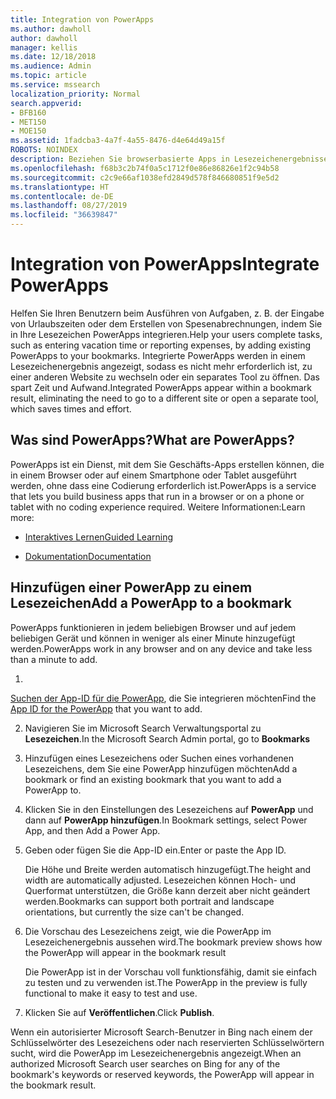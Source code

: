 ```yaml
---
title: Integration von PowerApps
ms.author: dawholl
author: dawholl
manager: kellis
ms.date: 12/18/2018
ms.audience: Admin
ms.topic: article
ms.service: mssearch
localization_priority: Normal
search.appverid:
- BFB160
- MET150
- MOE150
ms.assetid: 1fadcba3-4a7f-4a55-8476-d4e64d49a15f
ROBOTS: NOINDEX
description: Beziehen Sie browserbasierte Apps in Lesezeichenergebnisse für Microsoft Search ein.
ms.openlocfilehash: f68b3c2b74f0a5c1712f0e86e86826e1f2c94b58
ms.sourcegitcommit: c2c9e66af1038efd2849d578f846680851f9e5d2
ms.translationtype: HT
ms.contentlocale: de-DE
ms.lasthandoff: 08/27/2019
ms.locfileid: "36639847"
---
```

# <a name="integrate-powerapps"></a><span data-ttu-id="c4b5b-103">Integration von PowerApps</span><span class="sxs-lookup"><span data-stu-id="c4b5b-103">Integrate PowerApps</span></span>
   
<span data-ttu-id="c4b5b-104">Helfen Sie Ihren Benutzern beim Ausführen von Aufgaben, z. B. der Eingabe von Urlaubszeiten oder dem Erstellen von Spesenabrechnungen, indem Sie in Ihre Lesezeichen PowerApps integrieren.</span><span class="sxs-lookup"><span data-stu-id="c4b5b-104">Help your users complete tasks, such as entering vacation time or reporting expenses, by adding existing PowerApps to your bookmarks.</span></span> <span data-ttu-id="c4b5b-105">Integrierte PowerApps werden in einem Lesezeichenergebnis angezeigt, sodass es nicht mehr erforderlich ist, zu einer anderen Website zu wechseln oder ein separates Tool zu öffnen. Das spart Zeit und Aufwand.</span><span class="sxs-lookup"><span data-stu-id="c4b5b-105">Integrated PowerApps appear within a bookmark result, eliminating the need to go to a different site or open a separate tool, which saves times and effort.</span></span>
  
## <a name="what-are-powerapps"></a><span data-ttu-id="c4b5b-106">Was sind PowerApps?</span><span class="sxs-lookup"><span data-stu-id="c4b5b-106">What are PowerApps?</span></span>

<span data-ttu-id="c4b5b-107">PowerApps ist ein Dienst, mit dem Sie Geschäfts-Apps erstellen können, die in einem Browser oder auf einem Smartphone oder Tablet ausgeführt werden, ohne dass eine Codierung erforderlich ist.</span><span class="sxs-lookup"><span data-stu-id="c4b5b-107">PowerApps is a service that lets you build business apps that run in a browser or on a phone or tablet with no coding experience required.</span></span> <span data-ttu-id="c4b5b-108">Weitere Informationen:</span><span class="sxs-lookup"><span data-stu-id="c4b5b-108">Learn more:</span></span>
  
- [<span data-ttu-id="c4b5b-109">Interaktives Lernen</span><span class="sxs-lookup"><span data-stu-id="c4b5b-109">Guided Learning</span></span>](https://docs.microsoft.com/learn/browse/?products=powerapps)
    
- [<span data-ttu-id="c4b5b-110">Dokumentation</span><span class="sxs-lookup"><span data-stu-id="c4b5b-110">Documentation</span></span>](https://docs.microsoft.com/powerapps/)
    
## <a name="add-a-powerapp-to-a-bookmark"></a><span data-ttu-id="c4b5b-111">Hinzufügen einer PowerApp zu einem Lesezeichen</span><span class="sxs-lookup"><span data-stu-id="c4b5b-111">Add a PowerApp to a bookmark</span></span>

<span data-ttu-id="c4b5b-112">PowerApps funktionieren in jedem beliebigen Browser und auf jedem beliebigen Gerät und können in weniger als einer Minute hinzugefügt werden.</span><span class="sxs-lookup"><span data-stu-id="c4b5b-112">PowerApps work in any browser and on any device and take less than a minute to add.</span></span>
  
1. <span data-ttu-id="c4b5b-113">
  [Suchen der App-ID für die PowerApp](https://docs.microsoft.com/de-DE/powerapps/maker/canvas-apps/get-sessionid#get-an-app-id), die Sie integrieren möchten</span><span class="sxs-lookup"><span data-stu-id="c4b5b-113">Find the [App ID for the PowerApp](https://docs.microsoft.com/en-us/powerapps/maker/canvas-apps/get-sessionid#get-an-app-id) that you want to add.</span></span> 
    
2. <span data-ttu-id="c4b5b-114">Navigieren Sie im Microsoft Search Verwaltungsportal zu **Lesezeichen**.</span><span class="sxs-lookup"><span data-stu-id="c4b5b-114">In the Microsoft Search Admin portal, go to **Bookmarks**</span></span>
    
3. <span data-ttu-id="c4b5b-115">Hinzufügen eines Lesezeichens oder Suchen eines vorhandenen Lesezeichens, dem Sie eine PowerApp hinzufügen möchten</span><span class="sxs-lookup"><span data-stu-id="c4b5b-115">Add a bookmark or find an existing bookmark that you want to add a PowerApp to.</span></span>
    
4. <span data-ttu-id="c4b5b-116">Klicken Sie in den Einstellungen des Lesezeichens auf **PowerApp** und dann auf **PowerApp hinzufügen**.</span><span class="sxs-lookup"><span data-stu-id="c4b5b-116">In Bookmark settings, select Power App, and then Add a Power App.</span></span>
    
5. <span data-ttu-id="c4b5b-117">Geben oder fügen Sie die App-ID ein.</span><span class="sxs-lookup"><span data-stu-id="c4b5b-117">Enter or paste the App ID.</span></span>
    
    <span data-ttu-id="c4b5b-118">Die Höhe und Breite werden automatisch hinzugefügt.</span><span class="sxs-lookup"><span data-stu-id="c4b5b-118">The height and width are automatically adjusted.</span></span> <span data-ttu-id="c4b5b-119">Lesezeichen können Hoch- und Querformat unterstützen, die Größe kann derzeit aber nicht geändert werden.</span><span class="sxs-lookup"><span data-stu-id="c4b5b-119">Bookmarks can support both portrait and landscape orientations, but currently the size can't be changed.</span></span>
    
6. <span data-ttu-id="c4b5b-120">Die Vorschau des Lesezeichens zeigt, wie die PowerApp im Lesezeichenergebnis aussehen wird.</span><span class="sxs-lookup"><span data-stu-id="c4b5b-120">The bookmark preview shows how the PowerApp will appear in the bookmark result</span></span>
    
    <span data-ttu-id="c4b5b-121">Die PowerApp ist in der Vorschau voll funktionsfähig, damit sie einfach zu testen und zu verwenden ist.</span><span class="sxs-lookup"><span data-stu-id="c4b5b-121">The PowerApp in the preview is fully functional to make it easy to test and use.</span></span>
    
7. <span data-ttu-id="c4b5b-122">Klicken Sie auf **Veröffentlichen**.</span><span class="sxs-lookup"><span data-stu-id="c4b5b-122">Click **Publish**.</span></span>
    
<span data-ttu-id="c4b5b-123">Wenn ein autorisierter Microsoft Search-Benutzer in Bing nach einem der Schlüsselwörter des Lesezeichens oder nach reservierten Schlüsselwörtern sucht, wird die PowerApp im Lesezeichenergebnis angezeigt.</span><span class="sxs-lookup"><span data-stu-id="c4b5b-123">When an authorized Microsoft Search user searches on Bing for any of the bookmark's keywords or reserved keywords, the PowerApp will appear in the bookmark result.</span></span>
